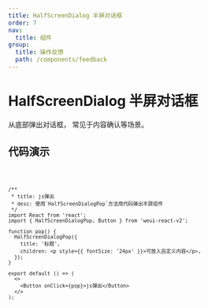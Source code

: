 ```yaml
---
title: HalfScreenDialog 半屏对话框
order: 7
nav:
  title: 组件
group:
  title: 操作反馈
  path: /components/feedback
---
```


# HalfScreenDialog 半屏对话框

从底部弹出对话框， 常见于内容确认等场景。

## 代码演示

<code src="./demo/confirm.tsx" />

```tsx
/**
 * title: js弹出
 * desc: 使用`HalfScreenDialogPop`方法用代码弹出半屏组件
 */
import React from 'react';
import { HalfScreenDialogPop, Button } from 'weui-react-v2';

function pop() {
  HalfScreenDialogPop({
    title: '标题',
    children: <p style={{ fontSize: '24px' }}>可放入自定义内容</p>,
  });
}

export default () => (
  <>
    <Button onClick={pop}>js弹出</Button>
  </>
);
```

<API src="../../../src/HalfScreenDialog/HalfScreenDialog.tsx"></API>
